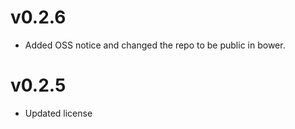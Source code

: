 v0.2.6
=============================
* Added OSS notice and changed the repo to be public in bower.

v0.2.5
=============================
* Updated license
